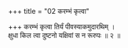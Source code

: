 +++
title = "02 करम्भं कृत्वा"

+++
करम्भं कृत्वा तिर्यं पीवस्याकमुदारथिम् ।  
क्षुधा किल त्वा दुष्टनो यक्षिवां स न रूरुपः ॥ २ ॥